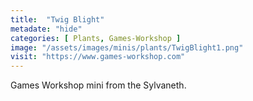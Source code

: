 ```yaml
---
title:  "Twig Blight"
metadate: "hide"
categories: [ Plants, Games-Workshop ]
image: "/assets/images/minis/plants/TwigBlight1.png"
visit: "https://www.games-workshop.com"
---
```

Games Workshop mini from the Sylvaneth. 